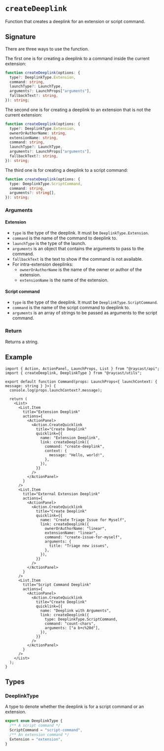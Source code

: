 # `createDeeplink`

Function that creates a deeplink for an extension or script command.

## Signature

There are three ways to use the function.

The first one is for creating a deeplink to a command inside the current extension:

```ts
function createDeeplink(options: {
  type?: DeeplinkType.Extension,
  command: string,
  launchType?: LaunchType,
  arguments?: LaunchProps["arguments"],
  fallbackText?: string,
}): string;
```

The second one is for creating a deeplink to an extension that is not the current extension:

```ts
function createDeeplink(options: {
  type?: DeeplinkType.Extension,
  ownerOrAuthorName: string,
  extensionName: string,
  command: string,
  launchType?: LaunchType,
  arguments?: LaunchProps["arguments"],
  fallbackText?: string,
}): string;
```

The third one is for creating a deeplink to a script command:

```ts
function createDeeplink(options: {
  type: DeeplinkType.ScriptCommand,
  command: string,
  arguments?: string[],
}): string;
```

### Arguments

#### Extension

- `type` is the type of the deeplink. It must be `DeeplinkType.Extension`.
- `command` is the name of the command to deeplink to.
- `launchType` is the type of the launch.
- `arguments` is an object that contains the arguments to pass to the command.
- `fallbackText` is the text to show if the command is not available.
- For intra-extension deeplinks:
  - `ownerOrAuthorName` is the name of the owner or author of the extension.
  - `extensionName` is the name of the extension.

#### Script command

- `type` is the type of the deeplink. It must be `DeeplinkType.ScriptCommand`.
- `command` is the name of the script command to deeplink to.
- `arguments` is an array of strings to be passed as arguments to the script command.

### Return

Returns a string.

## Example

```tsx
import { Action, ActionPanel, LaunchProps, List } from "@raycast/api";
import { createDeeplink, DeeplinkType } from "@raycast/utils";

export default function Command(props: LaunchProps<{ launchContext: { message: string } }>) {
  console.log(props.launchContext?.message);

  return (
    <List>
      <List.Item
        title="Extension Deeplink"
        actions={
          <ActionPanel>
            <Action.CreateQuicklink
              title="Create Deeplink"
              quicklink={{
                name: "Extension Deeplink",
                link: createDeeplink({
                  command: "create-deeplink",
                  context: {
                    message: "Hello, world!",
                  },
                }),
              }}
            />
          </ActionPanel>
        }
      />
      <List.Item
        title="External Extension Deeplink"
        actions={
          <ActionPanel>
            <Action.CreateQuicklink
              title="Create Deeplink"
              quicklink={{
                name: "Create Triage Issue for Myself",
                link: createDeeplink({
                  ownerOrAuthorName: "linear",
                  extensionName: "linear",
                  command: "create-issue-for-myself",
                  arguments: {
                    title: "Triage new issues",
                  },
                }),
              }}
            />
          </ActionPanel>
        }
      />
      <List.Item
        title="Script Command Deeplink"
        actions={
          <ActionPanel>
            <Action.CreateQuicklink
              title="Create Deeplink"
              quicklink={{
                name: "Deeplink with Arguments",
                link: createDeeplink({
                  type: DeeplinkType.ScriptCommand,
                  command: "count-chars",
                  arguments: ["a b+c%20d"],
                }),
              }}
            />
          </ActionPanel>
        }
      />
    </List>
  );
}
```

## Types

### DeeplinkType

A type to denote whether the deeplink is for a script command or an extension.

```ts
export enum DeeplinkType {
  /** A script command */
  ScriptCommand = "script-command",
  /** An extension command */
  Extension = "extension",
}
```
